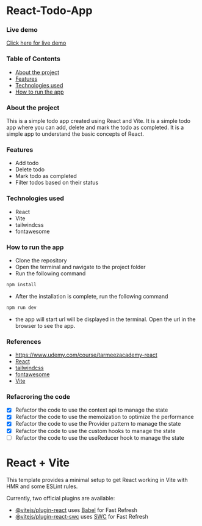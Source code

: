 # React-Todo-App

### Live demo 
[Click here for live demo](https://react-todo-appr.netlify.app/)

### Table of Contents
- [About the project](#about-the-project)
- [Features](#features)
- [Technologies used](#technologies-used)
- [How to run the app](#how-to-run-the-app)

### About the project
This is a simple todo app created using React and Vite. It is a simple todo app where you can add, delete and mark the todo as completed. It is a simple app to understand the basic concepts of React.

### Features
- Add todo
- Delete todo
- Mark todo as completed
- Filter todos based on their status

### Technologies used
- React
- Vite
- tailwindcss
- fontawesome

### How to run the app
- Clone the repository
- Open the terminal and navigate to the project folder
- Run the following command
```bash
npm install
```
- After the installation is complete, run the following command
```bash
npm run dev
```
- the app will start url will be displayed in the terminal. Open the url in the browser to see the app.

### References
- https://www.udemy.com/course/tarmeezacademy-react
- [React](https://reactjs.org/)
- [tailwindcss](https://tailwindcss.com/)
- [fontawesome](https://fontawesome.com/)
- [Vite](https://vitejs.dev/)

### Refacroring the code
- [x] Refactor the code to use the context api to manage the state
- [x] Refactor the code to use the memoization to optimize the performance
- [x] Refactor the code to use the Provider pattern to manage the state
- [x] Refactor the code to use the custom hooks to manage the state
- [ ] Refactor the code to use the useReducer hook to manage the state

# React + Vite

This template provides a minimal setup to get React working in Vite with HMR and some ESLint rules.

Currently, two official plugins are available:

- [@vitejs/plugin-react](https://github.com/vitejs/vite-plugin-react/blob/main/packages/plugin-react/README.md) uses [Babel](https://babeljs.io/) for Fast Refresh
- [@vitejs/plugin-react-swc](https://github.com/vitejs/vite-plugin-react-swc) uses [SWC](https://swc.rs/) for Fast Refresh

